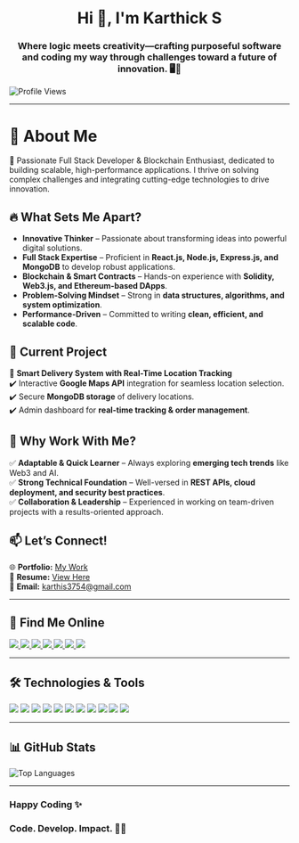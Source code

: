 <h1 align="center">Hi 👋, I'm Karthick S</h1>
<h3 align="center">Where logic meets creativity—crafting purposeful software and coding my way through challenges toward a future of innovation. 🖥️🚀</h3>

<p align="left">
  <img src="https://komarev.com/ghpvc/?username=karthi3754&label=Profile%20views&color=0e75b6&style=flat" alt="Profile Views" />
</p>

---

# 🚀 About Me  

🎯 Passionate Full Stack Developer & Blockchain Enthusiast, dedicated to building scalable, high-performance applications. I thrive on solving complex challenges and integrating cutting-edge technologies to drive innovation.  

## 🔥 What Sets Me Apart?  

-  **Innovative Thinker** – Passionate about transforming ideas into powerful digital solutions.  
-  **Full Stack Expertise** – Proficient in **React.js, Node.js, Express.js, and MongoDB** to develop robust applications.  
-  **Blockchain & Smart Contracts** – Hands-on experience with **Solidity, Web3.js, and Ethereum-based DApps**.  
-  **Problem-Solving Mindset** – Strong in **data structures, algorithms, and system optimization**.  
-  **Performance-Driven** – Committed to writing **clean, efficient, and scalable code**.  

## 📍 Current Project  

🚀 **Smart Delivery System with Real-Time Location Tracking**  
✔️ Interactive **Google Maps API** integration for seamless location selection.  
✔️ Secure **MongoDB storage** of delivery locations.  
✔️ Admin dashboard for **real-time tracking & order management**.  

## 🎯 Why Work With Me?  

✅ **Adaptable & Quick Learner** – Always exploring **emerging tech trends** like Web3 and AI.  
✅ **Strong Technical Foundation** – Well-versed in **REST APIs, cloud deployment, and security best practices**.  
✅ **Collaboration & Leadership** – Experienced in working on team-driven projects with a results-oriented approach.  

## 📫 Let’s Connect!  

🌐 **Portfolio:** [My Work](https://karthi3754.github.io/my1-portfolio/)  
📄 **Resume:** [View Here](https://drive.google.com/file/d/1f8o6hdkchgoMQX_gljuqDEnED7s9qZo_/view?usp=drive_link)  
📧 **Email:** karthis3754@gmail.com    

---

## 🚀 **Find Me Online**  

<p align="left">
  <a href="https://linkedin.com/in/karthick77" target="_blank">
    <img src="https://img.shields.io/badge/LinkedIn-0077B5?style=for-the-badge&logo=linkedin&logoColor=white"/>
  </a>
  <a href="https://instagram.com/karthi_._07" target="_blank">
    <img src="https://img.shields.io/badge/Instagram-E4405F?style=for-the-badge&logo=instagram&logoColor=white"/>
  </a>
  <a href="mailto:karthis3754@gmail.com">
    <img src="https://img.shields.io/badge/Email-D14836?style=for-the-badge&logo=gmail&logoColor=white"/>
  </a>
  <a href="https://www.codechef.com/users/karthis3754" target="_blank">
    <img src="https://img.shields.io/badge/CodeChef-5B4638?style=for-the-badge&logo=codechef&logoColor=white"/>
  </a>
  <a href="https://www.hackerrank.com/h2212090" target="_blank">
    <img src="https://img.shields.io/badge/HackerRank-2EC866?style=for-the-badge&logo=hackerrank&logoColor=white"/>
  </a>
  <a href="https://leetcode.com/karthi_27/" target="_blank">
    <img src="https://img.shields.io/badge/LeetCode-FFA116?style=for-the-badge&logo=leetcode&logoColor=white"/>
  </a>
  <a href="https://auth.geeksforgeeks.org/user/karthio0bs/" target="_blank">
    <img src="https://img.shields.io/badge/GeeksforGeeks-0F9D58?style=for-the-badge&logo=geeksforgeeks&logoColor=white"/>
  </a>
</p>

---

## 🛠 **Technologies & Tools**  

<p align="left">
  <img src="https://img.shields.io/badge/C-00599C?style=for-the-badge&logo=c&logoColor=white"/>
  <img src="https://img.shields.io/badge/C++-00599C?style=for-the-badge&logo=cplusplus&logoColor=white"/>
  <img src="https://img.shields.io/badge/Java-007396?style=for-the-badge&logo=java&logoColor=white"/>
  <img src="https://img.shields.io/badge/JavaScript-F7DF1E?style=for-the-badge&logo=javascript&logoColor=black"/>
  <img src="https://img.shields.io/badge/React-20232A?style=for-the-badge&logo=react&logoColor=61DAFB"/>
  <img src="https://img.shields.io/badge/Node.js-339933?style=for-the-badge&logo=nodedotjs&logoColor=white"/>
  <img src="https://img.shields.io/badge/Express.js-000000?style=for-the-badge&logo=express&logoColor=white"/>
  <img src="https://img.shields.io/badge/MongoDB-4EA94B?style=for-the-badge&logo=mongodb&logoColor=white"/>
  <img src="https://img.shields.io/badge/MySQL-4479A1?style=for-the-badge&logo=mysql&logoColor=white"/>
  <img src="https://img.shields.io/badge/Git-F05032?style=for-the-badge&logo=git&logoColor=white"/>
  <img src="https://img.shields.io/badge/Postman-FF6C37?style=for-the-badge&logo=postman&logoColor=white"/>
</p>

---

## 📊 **GitHub Stats**  

<p align="left">
  <img src="https://github-readme-stats.vercel.app/api/top-langs?username=karthi3754&show_icons=true&locale=en&layout=compact&theme=radical" alt="Top Languages" />
</p>


---

### Happy Coding ✨

### Code. Develop. Impact. 🚀🎯
